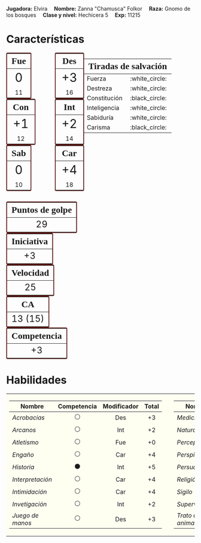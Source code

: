 **Jugadora:** Elvira  &emsp;**Nombre:** Zanna "Chamusca" Folkor &emsp;**Raza:** Gnomo de los bosques &emsp;**Clase y nivel:** Hechicera 5 &emsp;**Exp:** 11215

# Características

<div style="display: flex; justify-content: space-between; align-content: center;">
    <div style="display: flex; width: 70%; flex-direction: column; align-content: space-around;">
        <div style="display: flex; flex-wrap: wrap; justify-content: space-between; width: 100%; align-items: center;">
            <div style="border: 2px solid; border-radius: 0.25em; border-color: #571713; display: flex; align-content: center;">
                <table style="margin: 0;">
                    <thead>
                        <th style="font-family: 'Alegreya Sans SC'; font-size: 1.5em;">Fue</th>
                    </thead>
                    <tbody>
                        <tr>
                            <td style="text-align: center; font-size: 2em;">0</td>
                        </tr>
                        <tr>
                            <td style="text-align: center;">11</td>
                        </tr>
                    </tbody>
                </table>
            </div>
            <div style="border: 2px solid; border-radius: 0.25em; border-color: #571713; display: flex; align-content: center;">
                <table style="margin: 0;">
                    <thead>
                        <th style="font-family: 'Alegreya Sans SC'; font-size: 1.5em;">Des</th>
                    </thead>
                    <tbody>
                        <tr>
                            <td style="text-align: center; font-size: 2em;">+3</td>
                        </tr>
                        <tr>
                            <td style="text-align: center;">16</td>
                        </tr>
                    </tbody>
                </table>
            </div>
            <div style="border: 2px solid; border-radius: 0.25em; border-color: #571713; display: flex; align-content: center;">
                <table style="margin: 0;">
                    <thead>
                        <th style="font-family: 'Alegreya Sans SC'; font-size: 1.5em;">Con</th>
                    </thead>
                    <tbody>
                        <tr>
                            <td style="text-align: center; font-size: 2em;">+1</td>
                        </tr>
                        <tr>
                            <td style="text-align: center;">12</td>
                        </tr>
                    </tbody>
                </table>
            </div>
            <div style="border: 2px solid; border-radius: 0.25em; border-color: #571713; display: flex; align-content: center;">
                <table style="margin: 0;">
                    <thead>
                        <th style="font-family: 'Alegreya Sans SC'; font-size: 1.5em;">Int</th>
                    </thead>
                    <tbody>
                        <tr>
                            <td style="text-align: center; font-size: 2em;">+2</td>
                        </tr>
                        <tr>
                            <td style="text-align: center;">14</td>
                        </tr>
                    </tbody>
                </table>
            </div>
            <div style="border: 2px solid; border-radius: 0.25em; border-color: #571713; display: flex; align-content: center;">
                <table style="margin: 0;">
                    <thead>
                        <th style="font-family: 'Alegreya Sans SC'; font-size: 1.5em;">Sab</th>
                    </thead>
                    <tbody>
                        <tr>
                            <td style="text-align: center; font-size: 2em;">0</td>
                        </tr>
                        <tr>
                            <td style="text-align: center;">10</td>
                        </tr>
                    </tbody>
                </table>
            </div>
            <div style="border: 2px solid; border-radius: 0.25em; border-color: #571713; display: flex; align-content: center;">
                <table style="margin: 0;">
                    <thead>
                        <th style="font-family: 'Alegreya Sans SC'; font-size: 1.5em;">Car</th>
                    </thead>
                    <tbody>
                        <tr>
                            <td style="text-align: center; font-size: 2em;">+4</td>
                        </tr>
                        <tr>
                            <td style="text-align: center;">18</td>
                        </tr>
                    </tbody>
                </table>
            </div>
        </div>
        <div style="display: flex; flex-wrap: wrap; justify-content: space-between; width: 100%; align-items: center; padding-top: 2em;">
            <div style="border: 2px solid; border-radius: 0.25em; border-color: #571713; display: flex; align-content: center;">
                <table style="margin: 0;">
                    <thead>
                        <th style="font-family: 'Alegreya Sans SC'; font-size: 1.5em;">Puntos de golpe</th>
                    </thead>
                    <tbody>
                        <tr>
                            <td style="text-align: center; font-size: 1.5em;">29</td>
                        </tr>
                    </tbody>
                </table>
            </div>
            <div style="border: 2px solid; border-radius: 0.25em; border-color: #571713; display: flex; align-content: center;">
                <table style="margin: 0;">
                    <thead>
                        <th style="font-family: 'Alegreya Sans SC'; font-size: 1.5em;">Iniciativa</th>
                    </thead>
                    <tbody>
                        <tr>
                            <td style="text-align: center; font-size:  1.5em;">+3</td>
                        </tr>
                    </tbody>
                </table>
            </div>
            <div style="border: 2px solid; border-radius: 0.25em; border-color: #571713; display: flex; align-content: center;">
                <table style="margin: 0;">
                    <thead>
                        <th style="font-family: 'Alegreya Sans SC'; font-size: 1.5em;">Velocidad</th>
                    </thead>
                    <tbody>
                        <tr>
                            <td style="text-align: center; font-size:  1.5em;">25</td>
                        </tr>
                    </tbody>
                </table>
            </div>
            <div style="border: 2px solid; border-radius: 0.25em; border-color: #571713; display: flex; align-content: center;">
                <table style="margin: 0;">
                    <thead>
                        <th style="font-family: 'Alegreya Sans SC'; font-size: 1.5em;">CA</th>
                    </thead>
                    <tbody>
                        <tr>
                            <td style="text-align: center; font-size: 1.5em;">13 (15)</td>
                        </tr>
                    </tbody>
                </table>
            </div>
            <div style="border: 2px solid; border-radius: 0.25em; border-color: #571713; display: flex; align-content: center;">
                <table style="margin: 0;">
                    <thead>
                        <th style="font-family: 'Alegreya Sans SC'; font-size: 1.5em;">Competencia</th>
                    </thead>
                    <tbody>
                        <tr>
                            <td style="text-align: center; font-size: 1.5em;">+3</td>
                        </tr>
                    </tbody>
                </table>
            </div>
        </div>
    </div>
    <table>
        <thead>
            <tr>
                <th style="font-family: 'Alegreya Sans SC'; font-size: 1.5em;" colspan="2">Tiradas de salvación</th>
            </tr>
        </thead>
        <tbody>
            <tr>
                <td>Fuerza</td><td>:white_circle:</td>
            </tr>
            <tr>
                <td>Destreza</td><td>:white_circle:</td>
            </tr>
            <tr>
                <td>Constitución</td><td>:black_circle:</td>
            </tr>
            <tr>
                <td>Inteligencia</td><td>:white_circle:</td>
            </tr>
            <tr>
                <td>Sabiduría</td><td>:white_circle:</td>
            </tr>
            <tr>
                <td>Carisma</td><td>:black_circle:</td>
            </tr>
        </tbody>
    </table>
</div>

# Habilidades

<table>
<tr style="background-color: rgba(255, 254, 189, 0.2);"><td markdown="1">

| Nombre | Competencia | Modificador | Total |
|--------|:-----------:|:-----------:|:-----:|
| _Acrobacias_ | :white_circle: | Des | +3 |
| _Arcanos_ | :white_circle: | Int | +2 |
| _Atletismo_ | :white_circle: | Fue | +0 |
| _Engaño_ | :white_circle: | Car | +4 |
| _Historia_ | :black_circle: | Int | +5 |
| _Interpretación_ | :white_circle: | Car | +4 |
| _Intimidación_ | :white_circle: | Car | +4 |
| _Invetigación_ | :white_circle: | Int | +2 |
| _Juego de manos_ | :white_circle: | Des | +3 |

</td><td style="width: 6em; ">
</td><td  markdown="1">

| Nombre | Competencia | Modificador | Total |
|--------|:-----------:|:-----------:|:-----:|
| _Medicina_ | :white_circle: | Fue | +0 |
| _Naturaleza_ | :white_circle: | Int | +2 |
| _Percepción_ | :white_circle: | Sab | +0 |
| _Perspicacia_ | :black_circle: | Sab | +3 |
| _Persuasión_ | :black_circle: | Car | +7 |
| _Religión_ | :white_circle: | Int | +2 |
| _Sigilo_ | :white_circle: | Des | +3 |
| _Supervivencia_ | :black_circle: | Sab | +3 |
| _Trato con animales_ | :white_circle: | Sab | +0 |

</td></tr></table>